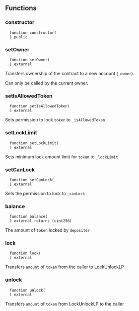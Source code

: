 


## Functions
### constructor
```solidity
  function constructor(
  ) public
```




### setOwner
```solidity
  function setOwner(
  ) external
```
Transfers ownership of the contract to a new account (`_owner`).

Can only be called by the current owner.


### setIsAllowedToken
```solidity
  function setIsAllowedToken(
  ) external
```
Sets permission to lock `token` to `_isAllowedToken`



### setLockLimit
```solidity
  function setLockLimit(
  ) external
```
Sets minimum lock amount limit for `token` to `_lockLimit`



### setCanLock
```solidity
  function setCanLock(
  ) external
```
Sets the permission to lock to `_canLock`



### balance
```solidity
  function balance(
  ) external returns (uint256)
```
The amount of `token` locked by `depositer`



### lock
```solidity
  function lock(
  ) external
```
Transfers `amount` of `token` from the caller to LockUnlockLP



### unlock
```solidity
  function unlock(
  ) external
```
Transfers `amount` of `token` from LockUnlockLP to the caller



